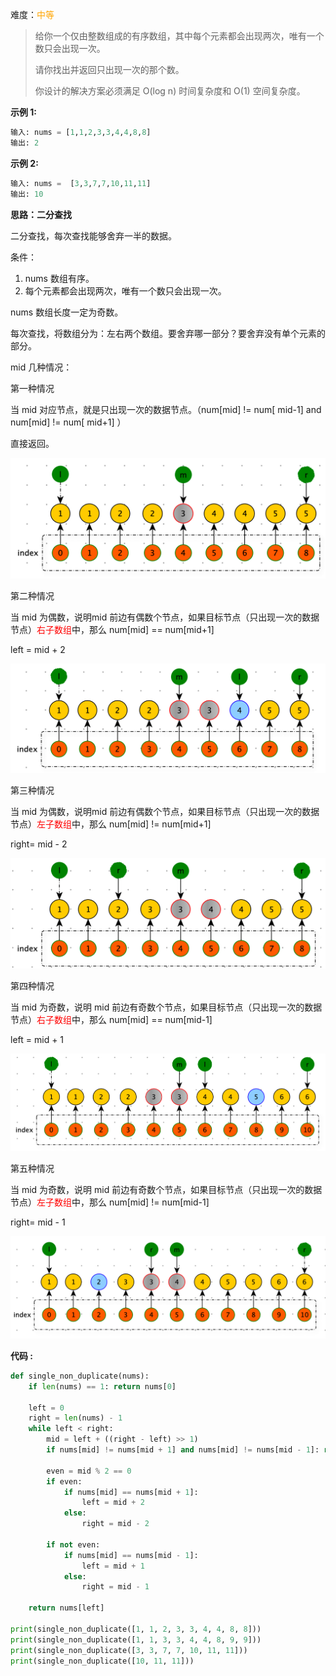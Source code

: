 难度：<font color=orange>中等</font>

> 给你一个仅由整数组成的有序数组，其中每个元素都会出现两次，唯有一个数只会出现一次。
>
> 请你找出并返回只出现一次的那个数。
>
> 你设计的解决方案必须满足 O(log n) 时间复杂度和 O(1) 空间复杂度。

**示例 1:**

```python
输入: nums = [1,1,2,3,3,4,4,8,8]
输出: 2
```

**示例 2:**

```python
输入: nums =  [3,3,7,7,10,11,11]
输出: 10
```



**思路：二分查找**

二分查找，每次查找能够舍弃一半的数据。

条件：

1. nums 数组有序。
2. 每个元素都会出现两次，唯有一个数只会出现一次。

nums 数组长度一定为奇数。

每次查找，将数组分为：左右两个数组。要舍弃哪一部分？要舍弃没有单个元素的部分。

mid 几种情况：

第一种情况

当 mid 对应节点，就是只出现一次的数据节点。（num[mid] != num[ mid-1] and  num[mid] != num[ mid+1] ）

直接返回。

![](images/screenshot-20220208-152238.png)

第二种情况

当 mid 为偶数，说明mid 前边有偶数个节点，如果目标节点（只出现一次的数据节点）<font color=red>右子数组</font>中，那么 num[mid] == num[mid+1] 

left = mid + 2

![](images/screenshot-20220208-153631.png)

第三种情况

当 mid 为偶数，说明mid 前边有偶数个节点，如果目标节点（只出现一次的数据节点）<font color=red>左子数组</font>中，那么 num[mid] != num[mid+1] 

right= mid - 2

![](images/screenshot-20220208-152933.png)

第四种情况

当 mid 为奇数，说明 mid 前边有奇数个节点，如果目标节点（只出现一次的数据节点）<font color=red>右子数组</font>中，那么 num[mid] == num[mid-1] 

left = mid + 1

![](images/screenshot-20220208-153951.png)

第五种情况

当 mid 为奇数，说明 mid 前边有奇数个节点，如果目标节点（只出现一次的数据节点）<font color=red>左子数组</font>中，那么 num[mid] != num[mid-1] 

right= mid - 1

![](images/screenshot-20220208-154154.png)

**代码 :** 

```python
def single_non_duplicate(nums):
    if len(nums) == 1: return nums[0]

    left = 0
    right = len(nums) - 1
    while left < right:
        mid = left + ((right - left) >> 1)
        if nums[mid] != nums[mid + 1] and nums[mid] != nums[mid - 1]: return nums[mid]

        even = mid % 2 == 0
        if even:
            if nums[mid] == nums[mid + 1]:
                left = mid + 2
            else:
                right = mid - 2

        if not even:
            if nums[mid] == nums[mid - 1]:
                left = mid + 1
            else:
                right = mid - 1

    return nums[left]
  
print(single_non_duplicate([1, 1, 2, 3, 3, 4, 4, 8, 8]))
print(single_non_duplicate([1, 1, 3, 3, 4, 4, 8, 9, 9]))
print(single_non_duplicate([3, 3, 7, 7, 10, 11, 11]))
print(single_non_duplicate([10, 11, 11]))
```

